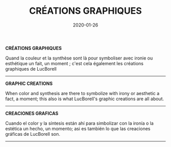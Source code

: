 ﻿---
layout: "gallery.njk"
date: "2020-01-26"
title: "CRÉATIONS GRAPHIQUES"
description: ""
cover : ""
image_scaling: "130" #en pixel, la taille verticale minimum des images presentes dans la gallery
products:
#   les images produits son dans le dossier "products"
#   - image: nom_de_l_image.jpg
#     link: https://www.pcagallery.com/example
---
**CRÉATIONS GRAPHIQUES**

Quand la couleur et la synthèse sont là pour symboliser avec ironie ou esthétique un fait, un moment ; c'est cela également les créations graphiques de LucBorell

--------

**GRAPHIC CREATIONS**

When color and synthesis are there to symbolize with irony or aesthetic a fact, a moment; this also is what LucBorell's graphic creations are all about.

--------

**CREACIONES GRAFICAS**

Cuando el color y la síntesis están ahí para simbolizar con la ironía o la estética un hecho, un momento; asi es también lo que las creaciones gráficas de LucBorell son.

--------
